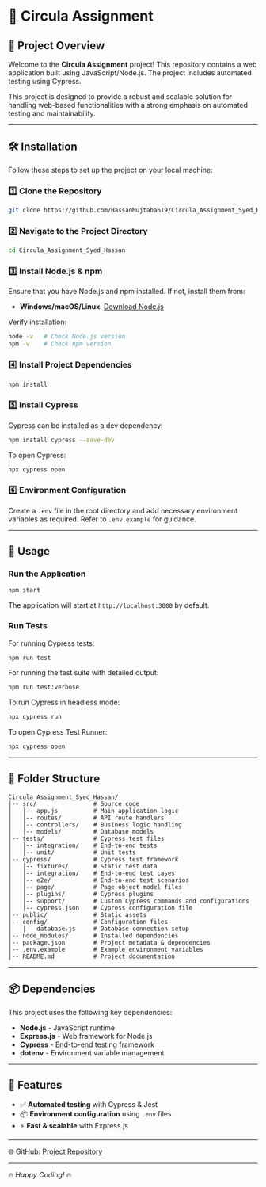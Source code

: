 # 🚀 Circula Assignment

## 📌 Project Overview

Welcome to the **Circula Assignment** project! This repository contains a web application built using JavaScript/Node.js. The project includes automated testing using Cypress.

This project is designed to provide a robust and scalable solution for handling web-based functionalities with a strong emphasis on automated testing and maintainability.

---

## 🛠️ Installation

Follow these steps to set up the project on your local machine:

### 1️⃣ Clone the Repository

```sh
git clone https://github.com/HassanMujtaba619/Circula_Assignment_Syed_Hassan/tree/master
```

### 2️⃣ Navigate to the Project Directory

```sh
cd Circula_Assignment_Syed_Hassan
```

### 3️⃣ Install Node.js & npm

Ensure that you have Node.js and npm installed. If not, install them from:
- **Windows/macOS/Linux**: [Download Node.js](https://nodejs.org/)

Verify installation:
```sh
node -v   # Check Node.js version
npm -v    # Check npm version
```

### 4️⃣ Install Project Dependencies

```sh
npm install
```

### 5️⃣ Install Cypress

Cypress can be installed as a dev dependency:
```sh
npm install cypress --save-dev
```
To open Cypress:
```sh
npx cypress open
```

### 6️⃣ Environment Configuration

Create a `.env` file in the root directory and add necessary environment variables as required. Refer to `.env.example` for guidance.

---

## 🚀 Usage

### Run the Application

```sh
npm start
```

The application will start at `http://localhost:3000` by default.

### Run Tests

For running Cypress tests:

```sh
npm run test
```

For running the test suite with detailed output:

```sh
npm run test:verbose
```

To run Cypress in headless mode:
```sh
npx cypress run
```

To open Cypress Test Runner:
```sh
npx cypress open
```

---

## 📁 Folder Structure

```
Circula_Assignment_Syed_Hassan/
│-- src/                # Source code
│   │-- app.js          # Main application logic
│   │-- routes/         # API route handlers
│   │-- controllers/    # Business logic handling
│   │-- models/         # Database models
│-- tests/              # Cypress test files
│   │-- integration/    # End-to-end tests
│   │-- unit/           # Unit tests
│-- cypress/            # Cypress test framework
│   │-- fixtures/       # Static test data
│   │-- integration/    # End-to-end test cases
│   │-- e2e/            # End-to-end test scenarios
│   │-- page/           # Page object model files
│   │-- plugins/        # Cypress plugins
│   │-- support/        # Custom Cypress commands and configurations
│   │-- cypress.json    # Cypress configuration file
│-- public/             # Static assets
│-- config/             # Configuration files
│   │-- database.js     # Database connection setup
│-- node_modules/       # Installed dependencies
│-- package.json        # Project metadata & dependencies
│-- .env.example        # Example environment variables
│-- README.md           # Project documentation
```

---

## 📦 Dependencies

This project uses the following key dependencies:

- **Node.js** - JavaScript runtime
- **Express.js** - Web framework for Node.js
- **Cypress** - End-to-end testing framework
- **dotenv** - Environment variable management

---

## 🚀 Features

- ✅ **Automated testing** with Cypress & Jest
- 📦 **Environment configuration** using `.env` files
- ⚡ **Fast & scalable** with Express.js

---

🌐 GitHub: [Project Repository](https://github.com/HassanMujtaba619/Circula_Assignment_Syed_Hassan/tree/master)

---

🔥 *Happy Coding!* 🔥
